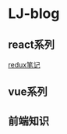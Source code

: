 # LJ-blog

## react系列

[redux笔记](https://github.com/lj614418910/blog/blob/master/MD/redux.md)

## vue系列

## 前端知识